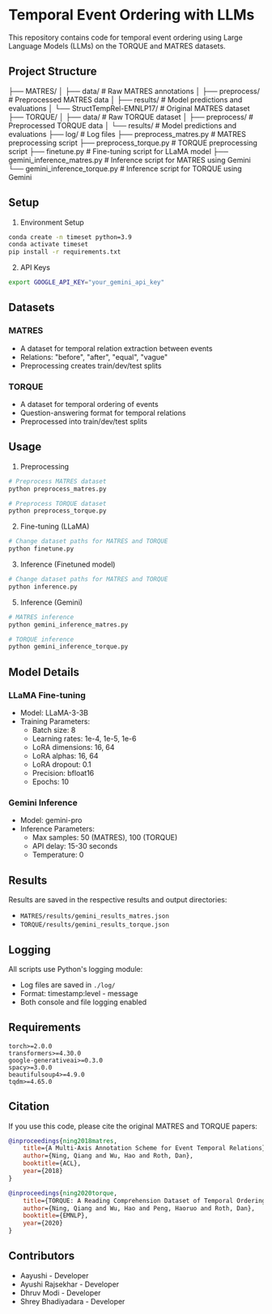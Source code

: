 # Temporal Event Ordering with LLMs

This repository contains code for temporal event ordering using Large Language Models (LLMs) on the TORQUE and MATRES datasets.

## Project Structure

├── MATRES/
│ ├── data/ # Raw MATRES annotations
│ ├── preprocess/ # Preprocessed MATRES data
│ ├── results/ # Model predictions and evaluations
│ └── StructTempRel-EMNLP17/ # Original MATRES dataset
├── TORQUE/
│ ├── data/ # Raw TORQUE dataset
│ ├── preprocess/ # Preprocessed TORQUE data
│ └── results/ # Model predictions and evaluations
├── log/ # Log files
├── preprocess_matres.py # MATRES preprocessing script
├── preprocess_torque.py # TORQUE preprocessing script
├── finetune.py # Fine-tuning script for LLaMA model
├── gemini_inference_matres.py # Inference script for MATRES using Gemini
└── gemini_inference_torque.py # Inference script for TORQUE using Gemini

## Setup

1. Environment Setup

```bash
conda create -n timeset python=3.9
conda activate timeset
pip install -r requirements.txt
```

2. API Keys

```bash
export GOOGLE_API_KEY="your_gemini_api_key"
```

## Datasets

### MATRES

- A dataset for temporal relation extraction between events
- Relations: "before", "after", "equal", "vague"
- Preprocessing creates train/dev/test splits

### TORQUE

- A dataset for temporal ordering of events
- Question-answering format for temporal relations
- Preprocessed into train/dev/test splits

## Usage

1. Preprocessing

```bash
# Preprocess MATRES dataset
python preprocess_matres.py

# Preprocess TORQUE dataset
python preprocess_torque.py
```

2. Fine-tuning (LLaMA)

```bash
# Change dataset paths for MATRES and TORQUE
python finetune.py
```

3. Inference (Finetuned model)

```bash
# Change dataset paths for MATRES and TORQUE
python inference.py
```

5. Inference (Gemini)

```bash
# MATRES inference
python gemini_inference_matres.py

# TORQUE inference
python gemini_inference_torque.py
```

## Model Details

### LLaMA Fine-tuning

- Model: LLaMA-3-3B
- Training Parameters:
  - Batch size: 8
  - Learning rates: 1e-4, 1e-5, 1e-6
  - LoRA dimensions: 16, 64
  - LoRA alphas: 16, 64
  - LoRA dropout: 0.1
  - Precision: bfloat16
  - Epochs: 10

### Gemini Inference

- Model: gemini-pro
- Inference Parameters:
  - Max samples: 50 (MATRES), 100 (TORQUE)
  - API delay: 15-30 seconds
  - Temperature: 0

## Results

Results are saved in the respective results and output directories:

- `MATRES/results/gemini_results_matres.json`
- `TORQUE/results/gemini_results_torque.json`

## Logging

All scripts use Python's logging module:

- Log files are saved in `./log/`
- Format: timestamp:level - message
- Both console and file logging enabled

## Requirements

```
torch>=2.0.0
transformers>=4.30.0
google-generativeai>=0.3.0
spacy>=3.0.0
beautifulsoup4>=4.9.0
tqdm>=4.65.0
```

## Citation

If you use this code, please cite the original MATRES and TORQUE papers:

```bibtex
@inproceedings{ning2018matres,
    title={A Multi-Axis Annotation Scheme for Event Temporal Relations},
    author={Ning, Qiang and Wu, Hao and Roth, Dan},
    booktitle={ACL},
    year={2018}
}

@inproceedings{ning2020torque,
    title={TORQUE: A Reading Comprehension Dataset of Temporal Ordering Questions},
    author={Ning, Qiang and Wu, Hao and Peng, Haoruo and Roth, Dan},
    booktitle={EMNLP},
    year={2020}
}
```

## Contributors

- Aayushi - Developer
- Ayushi Rajsekhar - Developer
- Dhruv Modi - Developer
- Shrey Bhadiyadara - Developer
